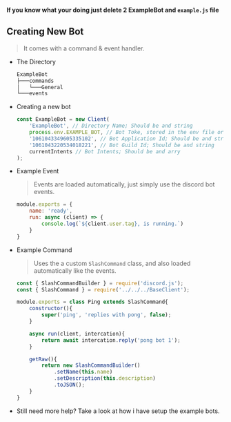 **If you know what your doing just delete 2 ExampleBot and `example.js` file**

## Creating New Bot
> It comes with a command & event handler.

* The Directory 
    ```bash
    ExampleBot
    ├───commands
    │   └───General
    └───events
    ```
* Creating a new bot
    ```js
    const ExampleBot = new Client(
        'ExampleBot', // Directory Name; Should be and string
        process.env.EXAMPLE_BOT, // Bot Toke, stored in the env file or ever; Should be and string
        '1061043349605335102', // Bot Application Id; Should be and string
        '1061043220534018221', // Bot Guild Id; Should be and string
        currentIntents // Bot Intents; Should be and arry
    );
    ```
* Example Event
    > Events are loaded automatically, just simply use the discord bot events.
    ```js
    module.exports = {
        name: 'ready',
        run: async (client) => {
            console.log(`${client.user.tag}, is running.`)
        }
    }
    ```
* Example Command
    > Uses the a custom `SlashCommand` class, and also loaded automatically like the events.
    ```js
    const { SlashCommandBuilder } = require('discord.js');
    const { SlashCommand } = require('../../../BaseClient'); 

    module.exports = class Ping extends SlashCommand{
        constructor(){
            super('ping', 'replies with pong', false);
        }

        async run(client, intercation){
            return await intercation.reply('pong bot 1');
        }

        getRaw(){
            return new SlashCommandBuilder()
                .setName(this.name)
                .setDescription(this.description)
                .toJSON();
        }
    }
    ```
* Still need more help?
    Take a look at how i have setup the example bots.

